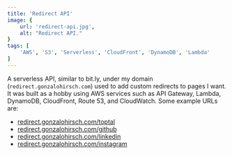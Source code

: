 ```yaml
---
title: 'Redirect API'
image: {
    url: 'redirect-api.jpg',
    alt: "Redirect API."
}
tags: [
    'AWS', 'S3', 'Serverless', 'CloudFront', 'DynamoDB', 'Lambda'
]
---
```


A serverless API, similar to bit.ly, under my domain (`redirect.gonzalohirsch.com`) used to add custom redirects to pages I want. It was built as a hobby using AWS services such as API Gateway, Lambda, DynamoDB, CloudFront, Route 53, and CloudWatch. Some example URLs are:
* [redirect.gonzalohirsch.com/toptal](https://redirect.gonzalohirsch.com/toptal)
* [redirect.gonzalohirsch.com/github](https://redirect.gonzalohirsch.com/github)
* [redirect.gonzalohirsch.com/linkedin](https://redirect.gonzalohirsch.com/linkedin)
* [redirect.gonzalohirsch.com/instagram](https://redirect.gonzalohirsch.com/instagram)